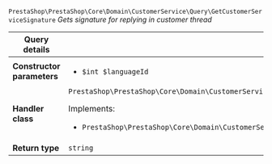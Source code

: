`PrestaShop\PrestaShop\Core\Domain\CustomerService\Query\GetCustomerServiceSignature`
_Gets signature for replying in customer thread_

| Query details              |    |
| -------------------------- | -- |
| **Constructor parameters** | <ul> <li>`$int $languageId`</li> </ul> |
| **Handler class**          | `PrestaShop\PrestaShop\Core\Domain\CustomerService\QueryHandler\GetCustomerServiceSignatureHandler`  <p> Implements: </p> <ul>  <li>`PrestaShop\PrestaShop\Core\Domain\CustomerService\QueryHandler\GetCustomerServiceSignatureHandlerInterface`</li>  |
| **Return type** |  `string`  |

